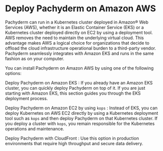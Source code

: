 # Deploy Pachyderm on Amazon AWS

Pachyderm can run in a Kubernetes cluster deployed in Amazon®
Web Services (AWS), whether it is an Elastic Container
Service (EKS) or a Kubernetes cluster deployed directly on
EC2 by using a deployment tool.
AWS removes the need to maintain the underlying virtual cloud.
This advantage makes AWS a logical choice for organizations that
decide to offload the cloud infrastructure operational burden
to a third-party vendor. Pachyderm seamlessly integrates with
Amazon EKS and runs in the same fashion as on your computer.

You can install Pachyderm on Amazon AWS by using one of the following
options:

Deploy Pachyderm on Amazon EKS
:   If you already have an Amazon EKS cluster, you can quickly deploy
    Pachyderm on top of it. If you are just starting with Amazon EKS,
    this section guides you through the EKS deployment process.

Deploy Pachyderm on Amazon EC2 by using `kops`
:   Instead of EKS, you can deploy Kubernetes on AWS EC2 directly by
    using a Kubernetes deployment tool such as `kops`
    and then deploy Pachyderm on that Kubernetes cluster.
    If you deploy a cluster with `kops`, you
    remain responsible for the Kubernetes operations and maintenance.

Deploy Pachyderm with CloudFront
:   Use this option in production environments that require
    high throughput and secure data delivery.
